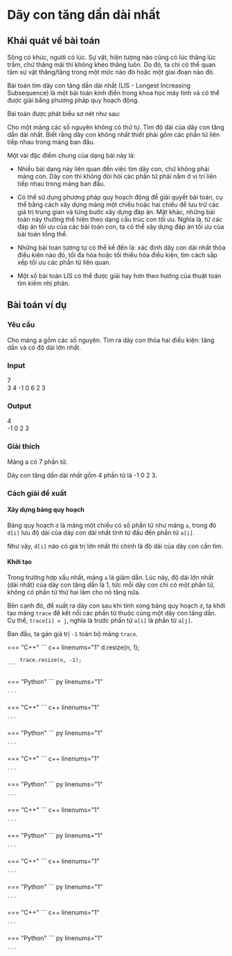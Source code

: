 # Dãy con tăng dần dài nhất

## Khái quát về bài toán

Sông có khúc, người có lúc. Sự vật, hiện tượng nào cũng có lúc thăng lúc trầm, chứ thăng mãi thì không khéo thăng luôn. Do đó, ta chỉ có thể quan tâm sự vật thăng/tăng trong một mức nào đó hoặc một giai đoạn nào đó.

Bài toán tìm dãy con tăng dần dài nhất (LIS - Longest Increasing Subsequence) là một bài toán kinh điển trong khoa học máy tính và có thể được giải bằng phương pháp quy hoạch động.

Bài toán được phát biểu sơ nét như sau:

Cho một mảng các số nguyên không có thứ tự. Tìm độ dài của dãy con tăng dần dài nhất. Biết rằng dãy con không nhất thiết phải gồm các phần tử liên tiếp nhau trong mảng ban đầu.

Một vài đặc điểm chung của dạng bài này là:

- Nhiều bài dạng này liên quan đến việc tìm dãy con, chứ không phải mảng con. Dãy con thì không đòi hỏi các phần tử phải nằm ở vị trí liên tiếp nhau trong mảng ban đầu.

- Có thể sử dụng phương pháp quy hoạch động để giải quyết bài toán, cụ thể bằng cách xây dựng mảng một chiều hoặc hai chiều để lưu trữ các giá trị trung gian và từng bước xây dựng đáp án. Mặt khác, những bài toán này thường thể hiện theo dạng cấu trúc con tối ưu. Nghĩa là, từ các đáp án tối ưu của các bài toán con, ta có thể xây dựng đáp án tối ưu của bài toán tổng thể.

- Những bài toán tương tự có thể kể đến là: xác định dãy con dài nhất thỏa điều kiện nào đó, tối đa hóa hoặc tối thiểu hóa điều kiện, tìm cách sắp xếp tối ưu các phần tử liên quan.

- Một số bài toán LIS có thể được giải hay hơn theo hướng của thuật toán tìm kiếm nhị phân.

## Bài toán ví dụ

### Yêu cầu

Cho mảng a gồm các số nguyên. Tìm ra dãy con thỏa hai điều kiện: tăng dần và có độ dài lớn nhất.

### Input
7  
3 4 -1 0 6 2 3

### Output
4  
-1 0 2 3

### Giải thích

Mảng a có 7 phần tử.

Dãy con tăng dần dài nhất gồm 4 phần tử là -1 0 2 3.

### Cách giải đề xuất

#### Xây dựng bảng quy hoạch

Bảng quy hoạch `d` là mảng một chiều có số phần tử như mảng `a`, trong đó `d[i]` lưu độ dài của dãy con dài nhất tính từ đầu đến phần tử `a[i]`.

Như vậy, `d[i]` nào có giá trị lớn nhất thì chính là độ dài của dãy con cần tìm.

#### Khởi tạo

Trong trường hợp xấu nhất, mảng `a` là giảm dần. Lúc này, độ dài lớn nhất (dài nhất) của dãy con tăng dần là 1, tức mỗi dãy con chỉ có một phần tử, không có phần tử thứ hai làm cho nó tăng nữa.

Bên cạnh đó, để xuất ra dãy con sau khi tính xong bảng quy hoạch `d`, ta khởi tạo mảng `trace` để kết nối các phần tử thuộc cùng một dãy con tăng dần. Cụ thể, `trace[i] = j`, nghĩa là trước phần tử `a[i]` là phần tử `a[j]`.

Ban đầu, ta gán giá trị `-1` toàn bộ mảng `trace`.

=== "C++"
    ``` c++ linenums="1"
        d.resize(n, 1);

        trace.resize(n, -1);
    ```

#### 


=== "Python"
    ``` py linenums="1"

    ```

=== "C++"
    ``` c++ linenums="1"

    ```

=== "Python"
    ``` py linenums="1"

    ```


=== "C++"
    ``` c++ linenums="1"

    ```

=== "Python"
    ``` py linenums="1"

    ```



=== "C++"
    ``` c++ linenums="1"

    ```

=== "Python"
    ``` py linenums="1"

    ```


=== "C++"
    ``` c++ linenums="1"

    ```

=== "Python"
    ``` py linenums="1"

    ```

=== "C++"
    ``` c++ linenums="1"

    ```

=== "Python"
    ``` py linenums="1"

    ```